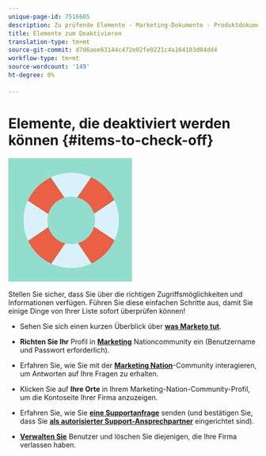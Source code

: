 ```yaml
---
unique-page-id: 7516605
description: Zu prüfende Elemente - Marketing-Dokumente - Produktdokumentation
title: Elemente zum Deaktivieren
translation-type: tm+mt
source-git-commit: d7d6aee63144c472e02fe0221c4a164183d04dd4
workflow-type: tm+mt
source-wordcount: '149'
ht-degree: 0%

---
```



# Elemente, die deaktiviert werden können {#items-to-check-off}

![](assets/life-preserver.jpg)

Stellen Sie sicher, dass Sie über die richtigen Zugriffsmöglichkeiten und Informationen verfügen. Führen Sie diese einfachen Schritte aus, damit Sie einige Dinge von Ihrer Liste sofort überprüfen können!

* Sehen Sie sich einen kurzen Überblick über [**was Marketo tut**](https://pages2.marketo.com/demoFull.html).

* **Richten Sie Ihr** Profil in  [**Marketing**](https://nation.marketo.com/) Nationcommunity ein (Benutzername und Passwort erforderlich).

* Erfahren Sie, wie Sie mit der [**Marketing Nation**](https://nation.marketo.com/t5/About-Community/ct-p/about-community)-Community interagieren, um Antworten auf Ihre Fragen zu erhalten.

* Klicken Sie auf **Ihre Orte** in Ihrem Marketing-Nation-Community-Profil, um die Kontoseite Ihrer Firma anzuzeigen.

* Erfahren Sie, wie Sie [**eine Supportanfrage**](https://nation.marketo.com/t5/Knowledgebase/Submitting-a-Support-Case-to-Marketo-Support/ta-p/252201) senden (und bestätigen Sie, dass Sie [**als autorisierter Support-Ansprechpartner**](https://nation.marketo.com/t5/Knowledgebase/Managing-Authorized-Support-Contacts/ta-p/254341) eingerichtet sind).

* [**Verwalten Sie**](/help/marketo/product-docs/administration/users-and-roles/managing-marketo-users.md) Benutzer und löschen Sie diejenigen, die Ihre Firma verlassen haben.
